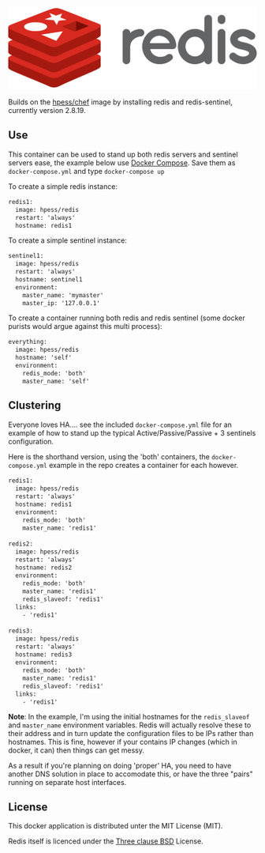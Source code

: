 ![Redis](/redis.png?raw=true "Redis")

Builds on the [hpess/chef](https://github.com/Hewlett-Packard-ESS/docker-chef) image by installing redis and redis-sentinel, currently version 2.8.19.

## Use
This container can be used to stand up both redis servers and sentinel servers ease, the example below use [Docker Compose](https://github.com/docker/compose).  Save them as `docker-compose.yml` and type `docker-compose up`

To create a simple redis instance:
```
redis1:
  image: hpess/redis
  restart: 'always'
  hostname: redis1
```

To create a simple sentinel instance:
```
sentinel1:
  image: hpess/redis
  restart: 'always'
  hostname: sentinel1
  environment:
    master_name: 'mymaster'
    master_ip: '127.0.0.1'
```

To create a container running both redis and redis sentinel (some docker purists would argue against this multi process):
```
everything:
  image: hpess/redis
  hostname: 'self'
  environment:
    redis_mode: 'both'
    master_name: 'self'
```

## Clustering
Everyone loves HA.... see the included `docker-compose.yml` file for an example of how to stand up the typical Active/Passive/Passive + 3 sentinels configuration.

Here is the shorthand version, using the 'both' containers, the `docker-compose.yml` example in the repo creates a container for each however.
```
redis1:
  image: hpess/redis
  restart: 'always'
  hostname: redis1
  environment:
    redis_mode: 'both'
    master_name: 'redis1'

redis2:
  image: hpess/redis
  restart: 'always'
  hostname: redis2
  environment:
    redis_mode: 'both'
    master_name: 'redis1'
    redis_slaveof: 'redis1'
  links:
    - 'redis1'

redis3:
  image: hpess/redis
  restart: 'always'
  hostname: redis3
  environment:
    redis_mode: 'both'
    master_name: 'redis1'
    redis_slaveof: 'redis1'
  links:
    - 'redis1'
```

__Note__: In the example, I'm using the initial hostnames for the `redis_slaveof` and `master_name` environment variables.  Redis will actually resolve these to their address and in turn update the configuration files to be IPs rather than hostnames.  This is fine, however if your contains IP changes (which in docker, it can) then things can get messy.

As a result if you're planning on doing 'proper' HA, you need to have another DNS solution in place to accomodate this, or have the three "pairs" running on separate host interfaces.

## License
This docker application is distributed unter the MIT License (MIT).

Redis itself is licenced under the [Three clause BSD](http://redis.io/topics/license) License.
